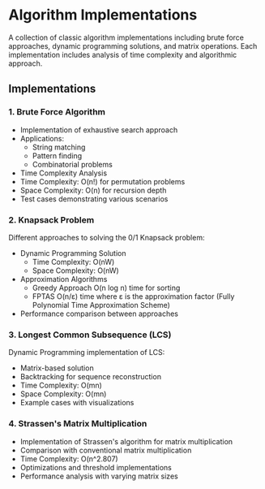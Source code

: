 # Algorithm Implementations

A collection of classic algorithm implementations including brute force approaches, dynamic programming solutions, and matrix operations. Each implementation includes analysis of time complexity and algorithmic approach.

## Implementations

### 1. Brute Force Algorithm
- Implementation of exhaustive search approach
- Applications:
  - String matching
  - Pattern finding
  - Combinatorial problems
- Time Complexity Analysis
- Time Complexity: O(n!) for permutation problems
- Space Complexity: O(n) for recursion depth
- Test cases demonstrating various scenarios

### 2. Knapsack Problem
Different approaches to solving the 0/1 Knapsack problem:
- Dynamic Programming Solution
  - Time Complexity: O(nW)
  - Space Complexity: O(nW)
- Approximation Algorithms
  - Greedy Approach O(n log n) time for sorting
  - FPTAS O(n/ε) time where ε is the approximation factor (Fully Polynomial Time Approximation Scheme)
- Performance comparison between approaches

### 3. Longest Common Subsequence (LCS)
Dynamic Programming implementation of LCS:
- Matrix-based solution
- Backtracking for sequence reconstruction
- Time Complexity: O(mn)
- Space Complexity: O(mn)
- Example cases with visualizations

### 4. Strassen's Matrix Multiplication
- Implementation of Strassen's algorithm for matrix multiplication
- Comparison with conventional matrix multiplication
- Time Complexity: O(n^2.807)
- Optimizations and threshold implementations
- Performance analysis with varying matrix sizes